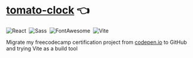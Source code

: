 # [tomato-clock](https://ninelka.github.io/tomato-clock/) :point_left:

![React](https://img.shields.io/badge/-React-05122A?style=flat&logo=react)&nbsp;
![Sass](https://img.shields.io/badge/-Sass-05122A?style=flat&logo=Sass)&nbsp;
![FontAwesome](https://img.shields.io/badge/-FontAwesome-05122A?style=flat&logo=font-awesome)&nbsp;
![Vite](https://img.shields.io/badge/-Vite-05122A?style=flat&logo=vite)&nbsp;


Migrate my freecodecamp certification project from [codepen.io](https://codepen.io/Ninelka/full/JjborbZ) to GitHub and trying Vite as a build tool
